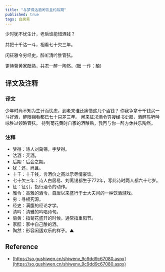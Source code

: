 ```yaml
---
title: "与梦得沽酒闲饮且约后期"
published: true
tags: 白居易
---
```


少时犹不忧生计，老后谁能惜酒钱？

共把十千沽一斗，相看七十欠三年。

闲征雅令穷经史，醉听清吟胜管弦。

更待菊黄家酝熟，共君一醉一陶然。(酝 一作：酿)

## 译文及注释

### 译文

少年时尚不知为生计而忧虑，到老来谁还痛惜这几个酒钱？
你我争拿十千钱买一斗好酒，醉眼相看都已七十只差三年。
闲来征求酒令穷搜经书史籍，酒醉聆听吟咏胜过领略管弦。
待到菊花黄时自家的酒酿熟，我再与你一醉方休共乐陶然。

### 注释

- 梦得：诗人刘禹锡，字梦得。
- 沽酒：买酒。
- 后期：后会之期。
- 犹：还，尚且。
- 十千：十千钱，言酒价之高以示尽情豪饮。
- 七十欠三年：诗人白居易、刘禹锡都生于772年，写此诗时两人都六十七岁。
- 征：征引，指行酒令的动作。
- 雅令：高雅的酒令，自唐以来盛行于士大夫间的一种饮酒游戏。
- 穷：寻根究源。
- 经史：满腹的经论才学。
- 清吟：清雅的吟唱诗句。
- 菊黄：指菊花盛开的时候，通常指重阳节。
- 家酝：家中自己酿的酒。
- 陶然：形容闲适欢乐的样子。▲

## Reference

- [https://so.gushiwen.cn/shiwenv_9c9dd9c67080.aspx](https://so.gushiwen.cn/shiwenv_9c9dd9c67080.aspx)